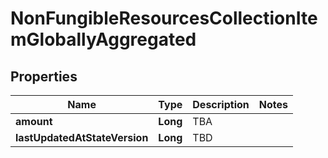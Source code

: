 

# NonFungibleResourcesCollectionItemGloballyAggregated


## Properties

| Name | Type | Description | Notes |
|------------ | ------------- | ------------- | -------------|
|**amount** | **Long** | TBA |  |
|**lastUpdatedAtStateVersion** | **Long** | TBD |  |



